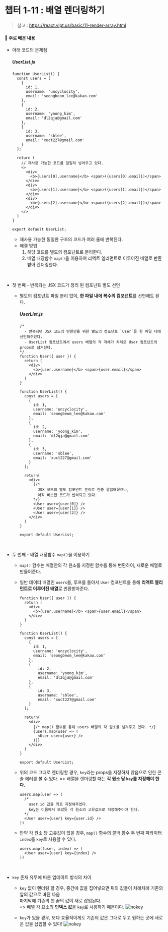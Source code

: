 # 챕터 1-11 : 배열 렌더링하기

> 참고 : https://react.vlpt.us/basic/11-render-array.html

#### 📕 주로 배운 내용

- 아래 코드의 문제점

  ##### UserList.js

  ```
  function UserList() {
    const users = [
      {
        id: 1,
        username: 'uncyclocity',
        email: 'seongbeom_lee@kakao.com'
      },
      {
        id: 2,
        username: 'yoong_kim',
        email: 'dl2qja@gmail.com'
      },
      {
        id: 3,
        username: 'sblee',
        email: 'xuct227@gmail.com'
      }
    ];

    return (
      // 재사용 가능한 코드를 일일히 넣어주고 있다.
      <>
        <div>
          <b>{users[0].username}</b> <span>({users[0].email})</span>
        </div>
        <div>
          <b>{users[1].username}</b> <span>({users[1].email})</span>
        </div>
        <div>
          <b>{users[2].username}</b> <span>({users[2].email})</span>
        </div>
      </>
    )
  }

  export default UserList;
  ```

  - 재사용 가능한 동일한 구조의 코드가 여러 줄에 반복된다.<br>
  - 해결 방법
    1. 해당 코드를 별도의 컴포넌트로 분리한다.
    2. 배열 내장함수 `map()`을 이용하여 리엑트 엘리먼트로 이루어진 배열로 반환받아 렌더링한다.

<br>

- 첫 번째 - 반복되는 JSX 코드가 정리 된 컴포넌트 별도 선언

  - 별도의 컴포넌트 파일 분리 없이, **한 파일 내에 복수의 컴포넌트**를 선언해도 된다.

    ##### UserList.js

    ```
    /*
      - 반복되던 JSX 코드의 반환만을 위한 별도의 컴포넌트 `User`를 한 파일 내에 선언해주었다.
      - UserList 컴포넌트에서 users 배열의 각 객체가 차례로 User 컴포넌트의 props로 넘겨진다.
    */
    function User({ user }) {
      return (
        <div>
          <b>{user.username}</b> <span>{user.email}</span>
        </div>
      )
    }

    function UserList() {
      const users = [
        {
          id: 1,
          username: 'uncyclocity',
          email: 'seongbeom_lee@kakao.com'
        },
        {
          id: 2,
          username: 'yoong_kim',
          email: 'dl2qja@gmail.com'
        },
        {
          id: 3,
          username: 'sblee',
          email: 'xuct227@gmail.com'
        }
      ];

      return(
        <div>
          {/*
            JSX 코드의 별도 컴포넌트 분리로 한층 깔끔해졌으나,
            아직 비슷한 코드가 반복되고 있다.
          */}
          <User user={user[0]} />
          <User user={user[1]} />
          <User user={user[2]} />
        </div>
      )
    }

    export default UserList;
    ```

<br>

- 두 번째 - 배열 내장함수 `map()`을 이용하기

  - `map()` 함수는 배열안의 각 원소를 지정한 함수를 통해 변환하여, 새로운 배열로 만들어준다.
  - 일반 데이터 배열인 `users`를, 루프를 돌아서 `User` 컴포넌트를 통해 **리액트 엘리먼트로 이루어진 배열**로 반환받아준다.

    ```
    function User({ user }) {
      return (
        <div>
          <b>{user.username}</b> <span>{user.email}</span>
        </div>
      )
    }

    function UserList() {
      const users = [
        {
          id: 1,
          username: 'uncyclocity',
          email: 'seongbeom_lee@kakao.com'
        },
        {
            id: 2,
            username: 'yoong_kim',
            email: 'dl2qja@gmail.com'
        },
        {
            id: 3,
            username: 'sblee',
            email: 'xuct227@gmail.com'
        }
      ];

      return(
        <div>
          {/* map() 함수를 통해 users 배열의 각 원소를 넘겨주고 있다. */}
          {users.map(user => (
            <User user={user} />
          ))}
        </div>
      )
    }

    export default UserList;
    ```

  - 위의 코드 그대로 렌더링할 경우, `key`라는 props를 지정하지 않음으로 인한 콘솔 에러를 볼 수 있다.
    => 배열을 렌더링할 때는 **각 원소 당 `key`를 지정해야 한다.**

    ```
    users.map(user => (
      /*
        user.id 값을 키로 지정해주었다.
        key는 이름에서 보았듯 각 원소의 고유값으로 지정해주어야 한다.
      */
      <User user={user} key={user.id} />
    ))
    ```

  - 만약 각 원소 당 고유값이 없을 경우, `map()` 함수의 콜백 함수 두 번째 파라미터 `index`를 `key`로 사용할 수 있다.
    ```{.javascript}
    users.map((user, index) => (
      <User user={user} key={index} />
    ))
    ```

<br>

- `key` 존재 유무에 따른 업데이트 방식의 차이

  - `key` 없이 렌더링 할 경우, 중간에 값을 집어넣으면 뒤의 값들이 차례차례 기존의 앞의 값으로 바뀐 다음<br>
    마지막에 기존의 맨 끝의 값이 새로 삽입된다.<br>
    => 배열 각 요소의 **인덱스 값**을 `key`로 사용하기 때문이다.
    ![nokey](https://i.imgur.com/3rkaiY1.gif)

  - `key`가 있을 경우, 보다 효율적이게도 기존의 값은 그대로 두고 원하는 곳에 새로운 값을 삽입할 수 있다!
    ![nokey](https://i.imgur.com/yEUS6Bx.gif)

